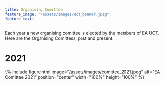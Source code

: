 ```yaml
---
title: Organising Comittee
feature_image: "/assets/images/uct_banner.jpeg"
feature_text: 
---
```


Each year a new organising comittee is elected by the members of EA UCT. Here are the Organising Comittess, past and present.

# 2021
{% include figure.html image="/assets/images/comittee_2021.jpeg" alt="EA Comittee 2021" position="center" width="100%" height="100%" %}
